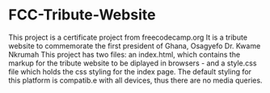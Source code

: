 # FCC-Tribute-Website

This project is a certificate project from freecodecamp.org
It is a tribute website to commemorate the first president of Ghana, Osagyefo Dr. Kwame Nkrumah
This project has two files: an index.html, which contains the markup for the tribute website to be diplayed in browsers - and a style.css file which holds the css styling for the index page.
The default styling for this platform is compatib.e with all devices, thus there are no media queries.